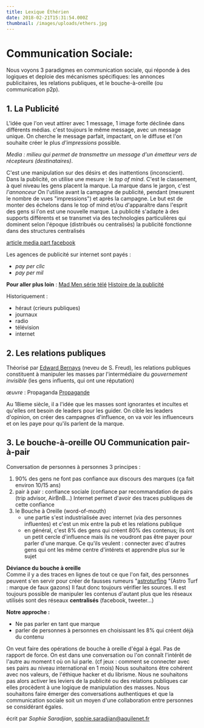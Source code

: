 ```yaml
---
title: Lexique Éthérien
date: 2018-02-21T15:31:54.000Z
thumbnail: /images/uploads/ethers.jpg
---
```

# Communication Sociale:

Nous voyons 3 paradigmes en communication sociale, qui réponde à des logiques et deploie des mécanismes spécifiques: les annonces publicitaires, les relations publiques, et le bouche-à-oreille (ou communication p2p).

## 1. La Publicité

L'idée que l'on veut attirer avec 1 message, 1 image forte déclinée dans différents médias. c'est toujours le même message, avec un message unique.
On cherche le message parfait, impactant, on le diffuse et l'on souhaite créer le plus _d'impressions_ possible.

_Media : milieu qui permet de transmettre un message d'un émetteur vers de récepteurs (destinataires)_.

C'est une manipulation sur des désirs et des inattentions (inconscient).
Dans la publicité, on utilise une mesure : le _top of mind_. C'est le classement, à quel niveau les gens placent la marque.
La marque dans le jargon, c'est _l'annonceur_
On l'utilise avant la campagne de publicité, pendant (mesurent le nombre de vues "impressions") et après la campagne. Le but est de monter des échelons dans le top of mind et/ou d'apparaître dans l'esprit des gens si l'on est une nouvelle marque.
La publicité s'adapte à des supports différents et se transmet via des technologies particulières qui dominent selon l'époque (distribués ou centralisés) la publicité fonctionne dans des structures centralisés

[ article media part facebook](https://www.pressafrik.com/Enquete-Mediapart-Comment-Facebook-achete-la-presse-francaise_a173964.html)

Les agences de publicité sur internet sont payés :

* _pay per clic_ 
* _pay per mil_

**Pour aller plus loin** : 
[Mad Men série télé](https://fr.wikipedia.org/wiki/Mad_Men)
[Histoire de la publicité](https://fr.wikipedia.org/wiki/Histoire_de_la_publicit%C3%A9)

Historiquement : 

* héraut (crieurs publiques)
* journaux
* radio
* télévision
* internet

## 2. Les relations publiques

Théorisé par [Edward Bernays](https://fr.wikipedia.org/wiki/Edward_Bernays) (neveu de S. Freud), les relations publiques constituent à manipuler les masses par l'intermédiaire du _gouvernement invisible_ (les gens influents, qui ont une réputation)

_œuvre_ : Propaganda [Propagande](https://fr.wikipedia.org/wiki/Propagande_(livre))

Au 18ieme siècle, il a l'idée que les masses sont ignorantes et incultes et qu'elles ont besoin de leaders pour les guider.
On cible les leaders d'opinion, on créer des campagnes d'influence, on va voir les influenceurs et on les paye pour qu'ils parlent de la marque.

## 3. Le bouche-à-oreille OU Communication pair-à-pair

Conversation de personnes à personnes
3 principes : 

1. 90% des gens ne font pas confiance aux discours des marques (ça fait environ 10/15 ans)
2. pair à pair : confiance sociale (confiance par recommandation de pairs (trip advisor, AirBnB...) Internet permet d'avoir des traces publiques de cette confiance
3. le Bouche à Oreille (word-of-mouth)
   * une partie s'est industrialisée avec internet (via des personnes influentes) et c'est un mix entre la pub et les relations publique
   * en général, c'est 8% des gens qui créent 80% des contenus; ils ont un petit cercle d'influence mais ils ne voudront pas être payer pour parler d'une marque. Ce qu'ils veulent : connecter avec d'autres gens qui ont les même centre d'intérets et apprendre plus sur le sujet

**Déviance du bouche à oreille**\
Comme il y a des traces en lignes de tout ce que l'on fait, des personnes peuvent s'en servir pour créer de fausses rumeurs "[astroturfing](https://en.wikipedia.org/wiki/Astroturfing) "(Astro Turf : marque de faux gazons)
Il faut donc toujours vérifier les sources. Il est toujours possible de manipuler les contenus d'autant plus que les réseaux utilisés sont des réseaux **centralisés** (facebook, tweeter...)

**Notre approche :**

* Ne pas parler en tant que marque
* parler de personnes à personnes en choisissant les 8% qui créent déjà du contenu

On veut faire des opérations de bouche à oreille d'égal à égal. Pas de rapport de force. On est dans une conversation ou l'on connaît l'intérêt de l'autre au moment t où on lui parle. (cf jeux : comment se connecter avec ses pairs au niveau international en 1 mois)
Nous souhaitons être cohérent avec nos valeurs, de l'éthique hacker et du librisme. Nous ne souhaitons pas alors activer les leviers de la publicité ou des relations publiques car elles procèdent à une logique de manipulation des masses.
Nous souhaitons faire émerger des conversations authentiques et que la communication sociale soit un moyen d'une collaboration entre personnes se considérant égales.  

écrit par _Sophie Saradjian_,  sophie.saradjian@aquilenet.fr
